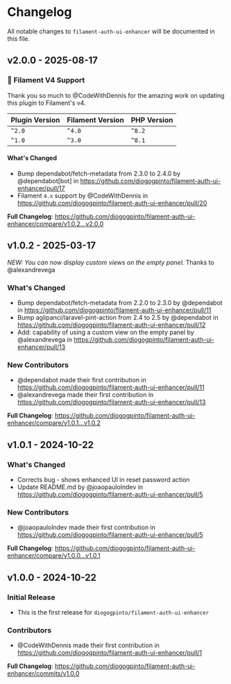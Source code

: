 # Changelog

All notable changes to `filament-auth-ui-enhancer` will be documented in this file.

## v2.0.0 - 2025-08-17

### 🎊 Filament V4 Support

Thank you so much to @CodeWithDennis for the amazing work on updating this plugin to Filament's v4.

| Plugin Version | Filament Version | PHP Version |
| -------------- | ---------------- | ----------- |
| `^2.0`         | `^4.0`           | `^8.2`      |
| `^1.0`         | `^3.0`           | `^8.1`      |

#### What's Changed

* Bump dependabot/fetch-metadata from 2.3.0 to 2.4.0 by @dependabot[bot] in https://github.com/diogogpinto/filament-auth-ui-enhancer/pull/17
* Filament `4.x` support by @CodeWithDennis in https://github.com/diogogpinto/filament-auth-ui-enhancer/pull/20

**Full Changelog**: https://github.com/diogogpinto/filament-auth-ui-enhancer/compare/v1.0.2...v2.0.0

## v1.0.2 - 2025-03-17

*NEW: You can now display custom views on the empty panel.*
Thanks to @alexandrevega

### What's Changed

* Bump dependabot/fetch-metadata from 2.2.0 to 2.3.0 by @dependabot in https://github.com/diogogpinto/filament-auth-ui-enhancer/pull/11
* Bump aglipanci/laravel-pint-action from 2.4 to 2.5 by @dependabot in https://github.com/diogogpinto/filament-auth-ui-enhancer/pull/12
* Add: capability of using a custom view on the empty panel by @alexandrevega in https://github.com/diogogpinto/filament-auth-ui-enhancer/pull/13

### New Contributors

* @dependabot made their first contribution in https://github.com/diogogpinto/filament-auth-ui-enhancer/pull/11
* @alexandrevega made their first contribution in https://github.com/diogogpinto/filament-auth-ui-enhancer/pull/13

**Full Changelog**: https://github.com/diogogpinto/filament-auth-ui-enhancer/compare/v1.0.1...v1.0.2

## v1.0.1 - 2024-10-22

### What's Changed

* Corrects bug - shows enhanced UI in reset password action
* Update README.md by @joaopaulolndev in https://github.com/diogogpinto/filament-auth-ui-enhancer/pull/5

### New Contributors

* @joaopaulolndev made their first contribution in https://github.com/diogogpinto/filament-auth-ui-enhancer/pull/5

**Full Changelog**: https://github.com/diogogpinto/filament-auth-ui-enhancer/compare/v1.0.0...v1.0.1

## v1.0.0 - 2024-10-22

### Initial Release

* This is the first release for `diogogpinto/filament-auth-ui-enhancer`

### Contributors

* @CodeWithDennis made their first contribution in https://github.com/diogogpinto/filament-auth-ui-enhancer/pull/1

**Full Changelog**: https://github.com/diogogpinto/filament-auth-ui-enhancer/commits/v1.0.0

